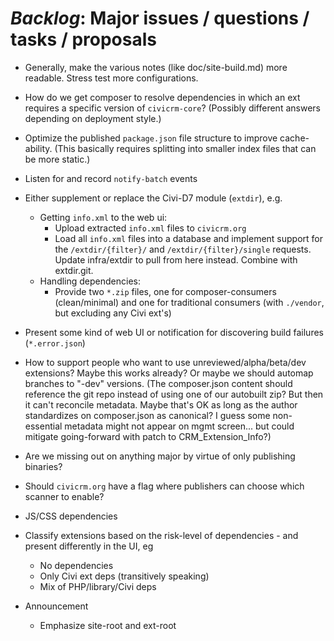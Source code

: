 # *Backlog*: Major issues / questions / tasks / proposals

* Generally, make the various notes (like doc/site-build.md) more readable. Stress test more configurations.

* How do we get composer to resolve dependencies in which an ext requires a specific version of `civicrm-core`? (Possibly different answers depending on deployment style.)

* Optimize the published `package.json` file structure to improve cache-ability.
  (This basically requires splitting into smaller index files that can be more static.)

* Listen for and record `notify-batch` events

* Either supplement or replace the Civi-D7 module (`extdir`), e.g.
    * Getting `info.xml` to the web ui:
        * Upload extracted `info.xml` files to `civicrm.org`
        * Load all `info.xml` files into a database and implement support for the `/extdir/{filter}/` and `/extdir/{filter}/single` requests. Update infra/extdir to pull from here instead. Combine with extdir.git. 
    * Handling dependencies:
        * Provide two `*.zip` files, one for composer-consumers (clean/minimal) and one for traditional consumers (with `./vendor`, but excluding any Civi ext's)

* Present some kind of web UI or notification for discovering build failures (`*.error.json`)

* How to support people who want to use unreviewed/alpha/beta/dev extensions? Maybe this works already? Or maybe we should automap
  branches to "-dev" versions. (The composer.json content should reference the git repo instead of using one of our autobuilt zip?
  But then it can't reconcile metadata. Maybe that's OK as long as the author standardizes on composer.json as canonical? I guess
  some non-essential metadata might not appear on mgmt screen... but could mitigate going-forward with patch to CRM_Extension_Info?)

* Are we missing out on anything major by virtue of only publishing binaries?

* Should `civicrm.org` have a flag where publishers can choose which scanner to enable?

* JS/CSS dependencies

* Classify extensions based on the risk-level of dependencies - and present differently in the UI, eg
   * No dependencies
   * Only Civi ext deps (transitively speaking)
   * Mix of PHP/library/Civi deps

* Announcement
   * Emphasize site-root and ext-root

